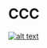# CCC
[![alt text
](http://crosscitychurch.org/wp-content/uploads/2021/02/Sharing-the-Good-News-Workshop_Banner-960x350.png
"Sharing The Good News Workshop")
](https://www.youtube.com/watch?v=q_-vpXiNkmg&feature=youtu.be)
